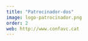 ```yaml
---
title: "Patrocinador-dos"
image: logo-patrocinador.png
order: 2
web: http://www.confavc.cat
---
```

